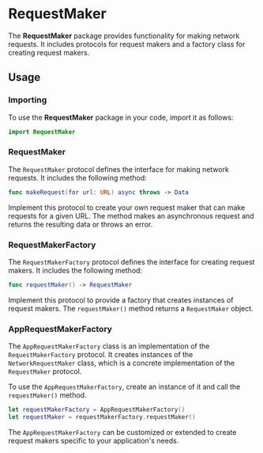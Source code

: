 # RequestMaker

The **RequestMaker** package provides functionality for making network requests. It includes protocols for request makers and a factory class for creating request makers.

## Usage

### Importing

To use the **RequestMaker** package in your code, import it as follows:

```swift
import RequestMaker
```

### RequestMaker

The `RequestMaker` protocol defines the interface for making network requests. It includes the following method:

```swift
func makeRequest(for url: URL) async throws -> Data
```

Implement this protocol to create your own request maker that can make requests for a given URL. The method makes an asynchronous request and returns the resulting data or throws an error.

### RequestMakerFactory

The `RequestMakerFactory` protocol defines the interface for creating request makers. It includes the following method:

```swift
func requestMaker() -> RequestMaker
```

Implement this protocol to provide a factory that creates instances of request makers. The `requestMaker()` method returns a `RequestMaker` object.

### AppRequestMakerFactory

The `AppRequestMakerFactory` class is an implementation of the `RequestMakerFactory` protocol. It creates instances of the `NetworkRequestMaker` class, which is a concrete implementation of the `RequestMaker` protocol.

To use the `AppRequestMakerFactory`, create an instance of it and call the `requestMaker()` method.

```swift
let requestMakerFactory = AppRequestMakerFactory()
let requestMaker = requestMakerFactory.requestMaker()
```

The `AppRequestMakerFactory` can be customized or extended to create request makers specific to your application's needs.
